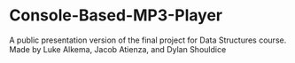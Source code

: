 # Console-Based-MP3-Player
A public presentation version of the final project for Data Structures course. Made by Luke Alkema, Jacob Atienza, and Dylan Shouldice
